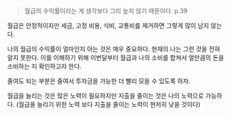 > 월급의 수익률이라는 게 생각보다 그리 높지 않기 때문이다. p.39

월급은 안정적이지만 세금, 고정 비용, 식비, 교통비를 제거하면 그렇게 많이 남지 않는다.

나의 월급의 수익률이 얼마인지 아는 것은 매우 중요하다. 현재의 나는 그런 것을 전혀 알지 못한다.
이를 이해하기 위해 이번달부터 월급과 나의 소비를 합쳐서 얼만큼의 돈을 소비하는 지 확인하고자 한다.

줄여도 되는 부분은 줄여서 투자금을 가능한 더 빨리 모을 수 있도록 하자.

월급을 늘리는 것은 많은 노력이 필요하지만 지출을 줄이는 것은 나의 노력으로 가능하다.
(월급을 늘리기 위한 노력 보다 지출을 줄이는 노력이 현저히 낮을 것이다)
